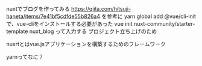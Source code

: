 nuxtでブログを作ってみる
https://qiita.com/hitsuji-haneta/items/7e41bf5cdfde55b826a4
を参考に
yarn global add @vue/cli-init
で、vue-cliをインストールする必要があった
vue init nuxt-community/starter-template nuxt_blog
って入力する
プロジェクト立ち上げのため

nuxrtとはvue.jsアプリケーションを構築するためのフレームワーク

yarnってなに？
